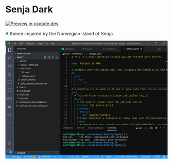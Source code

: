 # Senja Dark

[![Preview in vscode.dev](https://img.shields.io/badge/preview%20in-vscode.dev-brightgreen)](https://vscode.dev/theme/aeschli/senja-dark)

A theme inspired by the Norwegian island of Senja

![Preview](./image.png)